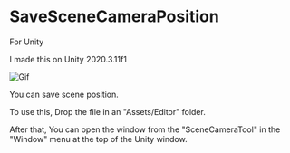 # SaveSceneCameraPosition
For Unity

I made this on Unity 2020.3.11f1

![Gif](https://user-images.githubusercontent.com/96217643/148952249-d1373a03-035d-46b0-96c0-95a089e03fc5.gif)

You can save scene position.

To use this, Drop the file in an "Assets/Editor" folder.

After that, You can open the window from the "SceneCameraTool" in the "Window" menu at the top of the Unity window.
